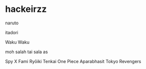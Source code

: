 # hackeirzz

naruto

itadori

Waku Waku

moh salah
 tai sala
as

Spy X Fami
Ryōiki Tenkai
One Piece
Aparabhasit
Tokyo Revengers
